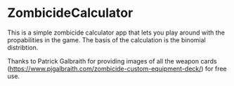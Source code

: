 # ZombicideCalculator

This is a simple zombicide calculator app that lets you play around with the propabilities in the game.
The basis of the calculation is the binomial distribtion.

Thanks to Patrick Galbraith for providing images of all the weapon cards (https://www.pjgalbraith.com/zombicide-custom-equipment-deck/) for free use.
